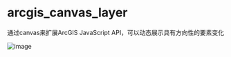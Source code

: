 # arcgis_canvas_layer
通过canvas来扩展ArcGIS JavaScript API，可以动态展示具有方向性的要素变化
 

![image](https://raw.githubusercontent.com/gisdaocaoren/arcgis_canvas_layer/043eae30be4440e406e1001e6499002e6ef7e106/screenshots/1.gif)       
